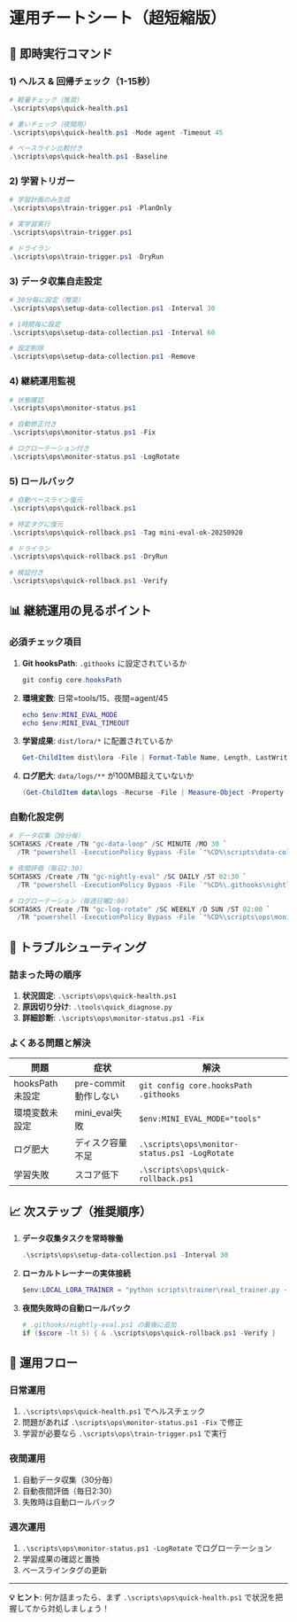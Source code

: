 # 運用チートシート（超短縮版）

## 🚀 即時実行コマンド

### 1) ヘルス & 回帰チェック（1-15秒）

```powershell
# 軽量チェック（推奨）
.\scripts\ops\quick-health.ps1

# 重いチェック（夜間用）
.\scripts\ops\quick-health.ps1 -Mode agent -Timeout 45

# ベースライン比較付き
.\scripts\ops\quick-health.ps1 -Baseline
```

### 2) 学習トリガー

```powershell
# 学習計画のみ生成
.\scripts\ops\train-trigger.ps1 -PlanOnly

# 実学習実行
.\scripts\ops\train-trigger.ps1

# ドライラン
.\scripts\ops\train-trigger.ps1 -DryRun
```

### 3) データ収集自走設定

```powershell
# 30分毎に設定（推奨）
.\scripts\ops\setup-data-collection.ps1 -Interval 30

# 1時間毎に設定
.\scripts\ops\setup-data-collection.ps1 -Interval 60

# 設定削除
.\scripts\ops\setup-data-collection.ps1 -Remove
```

### 4) 継続運用監視

```powershell
# 状態確認
.\scripts\ops\monitor-status.ps1

# 自動修正付き
.\scripts\ops\monitor-status.ps1 -Fix

# ログローテーション付き
.\scripts\ops\monitor-status.ps1 -LogRotate
```

### 5) ロールバック

```powershell
# 自動ベースライン復元
.\scripts\ops\quick-rollback.ps1

# 特定タグに復元
.\scripts\ops\quick-rollback.ps1 -Tag mini-eval-ok-20250920

# ドライラン
.\scripts\ops\quick-rollback.ps1 -DryRun

# 検証付き
.\scripts\ops\quick-rollback.ps1 -Verify
```

## 📊 継続運用の見るポイント

### 必須チェック項目

1. **Git hooksPath**: `.githooks` に設定されているか

   ```powershell
   git config core.hooksPath
   ```

2. **環境変数**: 日常=tools/15、夜間=agent/45

   ```powershell
   echo $env:MINI_EVAL_MODE
   echo $env:MINI_EVAL_TIMEOUT
   ```

3. **学習成果**: `dist/lora/*` に配置されているか

   ```powershell
   Get-ChildItem dist\lora -File | Format-Table Name, Length, LastWriteTime
   ```

4. **ログ肥大**: `data/logs/**` が100MB超えていないか

   ```powershell
   (Get-ChildItem data\logs -Recurse -File | Measure-Object -Property Length -Sum).Sum / 1MB
   ```

### 自動化設定例

```powershell
# データ収集（30分毎）
SCHTASKS /Create /TN "gc-data-loop" /SC MINUTE /MO 30 `
  /TR "powershell -ExecutionPolicy Bypass -File `"%CD%\scripts\data-collection-loop.ps1`"" /F

# 夜間評価（毎日2:30）
SCHTASKS /Create /TN "gc-nightly-eval" /SC DAILY /ST 02:30 `
  /TR "powershell -ExecutionPolicy Bypass -File `"%CD%\.githooks\nightly-eval.ps1`"" /F

# ログローテーション（毎週日曜2:00）
SCHTASKS /Create /TN "gc-log-rotate" /SC WEEKLY /D SUN /ST 02:00 `
  /TR "powershell -ExecutionPolicy Bypass -File `"%CD%\scripts\ops\monitor-status.ps1` -LogRotate" /F
```

## 🔧 トラブルシューティング

### 詰まった時の順序

1. **状況固定**: `.\scripts\ops\quick-health.ps1`
2. **原因切り分け**: `.\tools\quick_diagnose.py`
3. **詳細診断**: `.\scripts\ops\monitor-status.ps1 -Fix`

### よくある問題と解決

| 問題 | 症状 | 解決 |
|------|------|------|
| hooksPath未設定 | pre-commit動作しない | `git config core.hooksPath .githooks` |
| 環境変数未設定 | mini_eval失敗 | `$env:MINI_EVAL_MODE="tools"` |
| ログ肥大 | ディスク容量不足 | `.\scripts\ops\monitor-status.ps1 -LogRotate` |
| 学習失敗 | スコア低下 | `.\scripts\ops\quick-rollback.ps1` |

## 📈 次ステップ（推奨順序）

1. **データ収集タスクを常時稼働**

   ```powershell
   .\scripts\ops\setup-data-collection.ps1 -Interval 30
   ```

2. **ローカルトレーナーの実体接続**

   ```powershell
   $env:LOCAL_LORA_TRAINER = "python scripts\trainer\real_trainer.py --train {train} --val {val} --out {outdir}"
   ```

3. **夜間失敗時の自動ロールバック**

   ```powershell
   # .githooks/nightly-eval.ps1 の最後に追加
   if ($score -lt 5) { & .\scripts\ops\quick-rollback.ps1 -Verify }
   ```

## 🎯 運用フロー

### 日常運用

1. `.\scripts\ops\quick-health.ps1` でヘルスチェック
2. 問題があれば `.\scripts\ops\monitor-status.ps1 -Fix` で修正
3. 学習が必要なら `.\scripts\ops\train-trigger.ps1` で実行

### 夜間運用

1. 自動データ収集（30分毎）
2. 自動夜間評価（毎日2:30）
3. 失敗時は自動ロールバック

### 週次運用

1. `.\scripts\ops\monitor-status.ps1 -LogRotate` でログローテーション
2. 学習成果の確認と置換
3. ベースラインタグの更新

---

**💡 ヒント**: 何か詰まったら、まず `.\scripts\ops\quick-health.ps1` で状況を把握してから対処しましょう！
